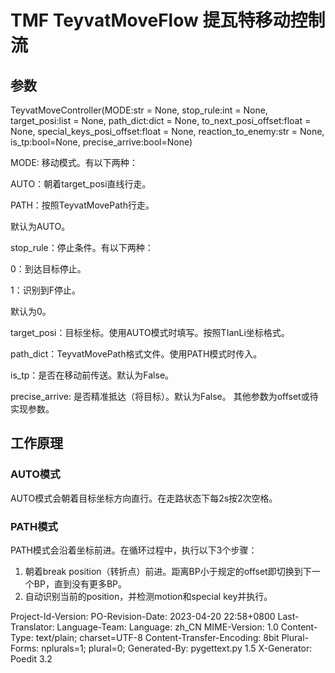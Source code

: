 # TMF TeyvatMoveFlow 提瓦特移动控制流

## 参数

TeyvatMoveController(MODE:str = None,
    stop_rule:int = None,
    target_posi:list = None,
    path_dict:dict = None,
    to_next_posi_offset:float = None,
    special_keys_posi_offset:float = None,
    reaction_to_enemy:str = None,
    is_tp:bool=None,
    precise_arrive:bool=None)

MODE: 移动模式。有以下两种：

AUTO：朝着target_posi直线行走。

PATH：按照TeyvatMovePath行走。

默认为AUTO。

stop_rule：停止条件。有以下两种：

0：到达目标停止。

1：识别到F停止。

默认为0。

target_posi：目标坐标。使用AUTO模式时填写。按照TIanLi坐标格式。

path_dict：TeyvatMovePath格式文件。使用PATH模式时传入。

is_tp：是否在移动前传送。默认为False。

precise_arrive: 是否精准抵达（将目标）。默认为False。
其他参数为offset或待实现参数。 

## 工作原理

### AUTO模式

AUTO模式会朝着目标坐标方向直行。在走路状态下每2s按2次空格。

### PATH模式

PATH模式会沿着坐标前进。在循环过程中，执行以下3个步骤：

1. 朝着break position（转折点）前进。距离BP小于规定的offset即切换到下一个BP，直到没有更多BP。
2. 自动识别当前的position，并检测motion和special key并执行。

Project-Id-Version: 
PO-Revision-Date: 2023-04-20 22:58+0800
Last-Translator: 
Language-Team: 
Language: zh_CN
MIME-Version: 1.0
Content-Type: text/plain; charset=UTF-8
Content-Transfer-Encoding: 8bit
Plural-Forms: nplurals=1; plural=0;
Generated-By: pygettext.py 1.5
X-Generator: Poedit 3.2


